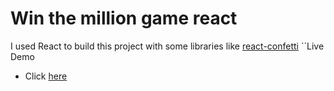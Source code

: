 # Win the million game react
I used React to build this project with some libraries like [react-confetti](https://www.npmjs.com/package/react-confetti)
``Live Demo
- Click [here](https://wondrous-paprenjak-bbc07b.netlify.app/)

